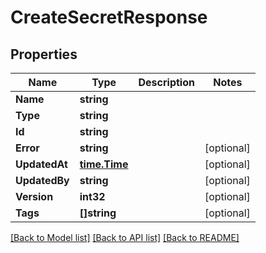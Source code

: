 # CreateSecretResponse

## Properties

Name | Type | Description | Notes
------------ | ------------- | ------------- | -------------
**Name** | **string** |  | 
**Type** | **string** |  | 
**Id** | **string** |  | 
**Error** | **string** |  | [optional] 
**UpdatedAt** | [**time.Time**](time.Time.md) |  | [optional] 
**UpdatedBy** | **string** |  | [optional] 
**Version** | **int32** |  | [optional] 
**Tags** | **[]string** |  | [optional] 

[[Back to Model list]](../README.md#documentation-for-models) [[Back to API list]](../README.md#documentation-for-api-endpoints) [[Back to README]](../README.md)


